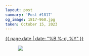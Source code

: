 ```yaml
---
layout: post
summary: 'Post #1817'
og_image: 1817-960.jpg
taken: October 15, 2023
---
```


<div class="post">
 <time>
  <a href="/1817">
   {{ page.date | date: "%B %-d, %Y" }}
  </a>
 </time>
 <a href="/1817">
  <figure data-taken="10/15/2023">
   <img sizes="(min-width: 700px) 50vw, calc(100vw - 2rem)" src="{{ site.assets_url }}/1817-480.jpg" srcset="{{ site.assets_url }}/1817-240.jpg 240w, {{ site.assets_url }}/1817-480.jpg 480w, {{ site.assets_url }}/1817-720.jpg 720w, {{ site.assets_url }}/1817-960.jpg 960w"/>
  </figure>
 </a>
</div>
